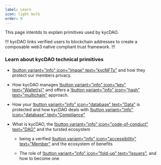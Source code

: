 ```yaml
---
label: Learn
icon: light-bulb
order: 0
---
```

This page intentds to explain primitives used by kycDAO. 

!!!
kycDAO links verified users to blockchain addresses to create a composable web3 native compliant trust framework. 
!!!


### Learn about kycDAO technical primitives

- [!button variant="info" icon="image" text="kycNFTs"](/learn/NFT.md) and how they protect our members privacy. 

- How kycDAO manages [!button variant="info" icon="key" text="Wallet(s)"](/learn/wallet.md) and offers a [!button variant="info" icon="hash" text="multichain"](/learn/multichain.md) approach. 

- How your [!button variant="info" icon="database" text="Data"](/learn/data.md) is protected and how kycDAO deals with [!button variant="info" icon="database" text="Compliance"]()

- What is kycDAO, the [!button variant="info" icon="code-of-conduct" text="DAO"](/learn/DAO.md) and the tursted ecosystem
 
    - being a verified [!button variant="info" icon="accessibility" text="Member"](/learn/membership.md) and the ecosystem of benefits

    - The role of [!button variant="info" icon="fold-up" text="Issuers"](/learn/issuer.md), and how to become one